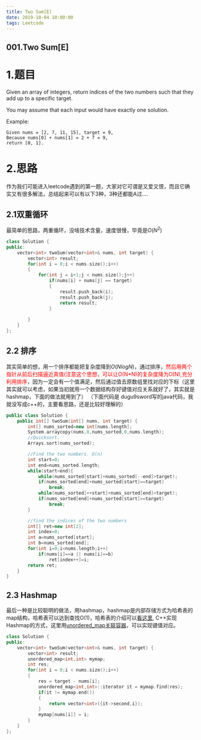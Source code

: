 ```yaml
---
title: Two Sum[E]
date: 2019-10-04 10:00:00
tags: Leetcode
---
```


## 001.Two Sum[E]

# 1.题目

Given an array of integers, return indices of the two numbers such that they add up to a specific target.

You may assume that each input would have exactly one solution.

Example:

```
Given nums = [2, 7, 11, 15], target = 9,
Because nums[0] + nums[1] = 2 + 7 = 9,
return [0, 1].
```

# 2.思路

作为我们可能进入leetcode遇到的第一题，大家对它可谓是又爱又恨，而且它确实又有很多解法，总结起来可以有以下3种，3种还都能A过....

## 2.1双重循环

最简单的思路，两重循环，没啥技术含量，速度很慢，毕竟是$O(N^2)$

```c++
class Solution {
public:
    vector<int> twoSum(vector<int>& nums, int target) {
        vector<int> result;
        for(int i = 0;i < nums.size();i++)
        {
            for(int j = i+1;j < nums.size();j++)
                if(nums[i] + nums[j] == target)
                {
                    result.push_back(i);
                    result.push_back(j);
                    return result;
                }
                    
        }
    }
};
```

## 2.2 排序

其实简单的想，用一个排序都能把复杂度降到$O(NlogN)$，通过排序，<font color=red>然后用两个指针从前后扫描逼近真值(注意这个思想，可以让O(N*N)的复杂度降为O(N),充分利用排序</font>，因为一定会有一个值满足，然后通过值去原数组里找对应的下标（这里其实就可以考虑，如果当初就用一个数据结构存好键值对应关系就好了，其实就是hashmap，下面的做法就用到了）
（下面代码是 dugu9sword写的java代码，我就没写成c++的，主要看思路，还是比较好理解的）

```c++
public class Solution {
    public int[] twoSum(int[] nums, int target) {
        int[] nums_sorted=new int[nums.length];
        System.arraycopy(nums,0,nums_sorted,0,nums.length);
        //Quicksort.
        Arrays.sort(nums_sorted);

        //Find the two numbers. O(n)
        int start=0;
        int end=nums_sorted.length;
        while(start<end){
            while(nums_sorted[start]+nums_sorted[--end]>target);
            if(nums_sorted[end]+nums_sorted[start]==target)
                break;
            while(nums_sorted[++start]+nums_sorted[end]<target);
            if(nums_sorted[end]+nums_sorted[start]==target)
                break;
        }

        //find the indices of the two numbers
        int[] ret=new int[2];
        int index=0;
        int a=nums_sorted[start];
        int b=nums_sorted[end];
        for(int i=0;i<nums.length;i++)
            if(nums[i]==a || nums[i]==b)
                ret[index++]=i;
        return ret;
    }
}
```

## 2.3 Hashmap

最后一种是比较聪明的做法，用hashmap，hashmap是内部存储方式为哈希表的map结构，哈希表可以达到查找O(1)，哈希表的介绍可以[看这里](http://www.nowamagic.net/academy/detail/3008108), C++实现Hashmap的方式，这里用[unordered_map关联容器](http://blog.csdn.net/hk2291976/article/details/51037095)，可以实现键值对应。

```c++
class Solution {
public:
    vector<int> twoSum(vector<int>& nums, int target) {
        vector<int> result;
        unordered_map<int,int> mymap;
        int res;
        for(int i = 0;i < nums.size();i++)
        {
            res = target - nums[i];
            unordered_map<int,int>::iterator it = mymap.find(res);
            if(it != mymap.end())
            {
                return vector<int>({it->second,i});
            }
            mymap[nums[i]] = i;
        }
    }
};
```

